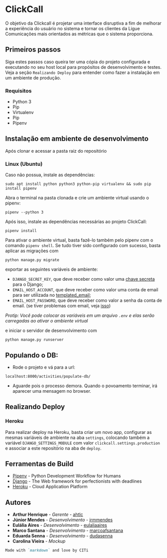 
# ClickCall
O objetivo da Clickcall é projetar uma interface disruptiva a fim de melhorar a experiência do usuário no sistema e tornar os clientes da Ligue Comunicações mais orientados as métricas que o sistema proporciona.

## Primeiros passos
Siga estes passos caso queira ter uma cópia do projeto configurada e executando no seu host local para propósitos de desenvolvimento e testes. Veja a seção `Realizando Deploy` para entender como fazer a instalação em um ambiente de produção.

### Requisitos
- Python 3
- Pip
- Virtualenv
- Pip
- Pipenv


## Instalação em ambiente de desenvolvimento
Após clonar e acessar a pasta raiz do repositório

### Linux (Ubuntu)
Caso não possua, instale as dependências:

```
sudo apt install python python3 python-pip virtualenv && sudo pip install pipenv 
```

Abra o terminal na pasta clonada e crie um ambiente virtual usando o pipenv:

```
pipenv --python 3
```

Após isso, instale as dependências necessárias ao projeto ClickCall:

```
pipenv install
```

Para ativar o ambiente virtual, basta fazê-lo também pelo pipenv com o comando `pipenv shell`. Se tudo tiver sido configurado com sucesso, basta aplicar as migrações com 

```
python manage.py migrate
``` 
exportar as seguintes variáveis de ambiente:
- `DJANGO_SECRET_KEY`, que deve receber como valor uma [chave secreta](https://www.miniwebtool.com/django-secret-key-generator/) para o Django;
- `EMAIL_HOST_ACCOUNT`, que deve receber como valor uma conta de email para ser utilizada no [templated_email](https://djangopackages.org/packages/p/django-templated-email/);
- `EMAIL_HOST_PASSWORD`, que deve receber como valor a senha da conta de email. (se tiver problemas com email, veja [isso](http://citi.org.br/library/learning/3ipytWKuZJuB50WcJ3rp))

*Protip: Você pode colocar as variáveis em um arquivo `.env` e elas serão carregadas ao ativar o ambiente virtual*

e iniciar o servidor de desenvolvimento com 

```
python manage.py runserver
``` 

## Populando o DB:
* Rode o projeto e vá para a url:
```
localhost:8000/activities/populate-db/
```
* Aguarde pois o processo demora. Quando o povoamento terminar, irá aparecer uma mensagem no browser.

## Realizando Deploy
### Heroku
Para realizar deploy na Heroku, basta criar um novo app, configurar as mesmas variáveis de ambiente na aba `settings`, colocando também a variável `DJANGO_SETTINGS_MODULE` com valor `clickcall.settings.production` e associar a este repositório na aba de `deploy`.

## Ferramentas de Build
* [Pipenv](https://github.com/pypa/pipenv) - Python Development Workflow for Humans
* [Django](https://www.djangoproject.com/) - The Web framework for perfectionists with deadlines
* [Heroku](https://www.heroku.com) - Cloud Application Platform

## Autores
* **Arthur Henrique** - *Gerente* - [ahtlc](https://github.com/ahtlc)
* **Júnior Mendes** - *Desenvolvimento* - [jrmmendes](https://github.com/jrmmendes)
* **Eulália Aires** - *Desenvolvimento* - [eulaliaaires](https://github.com/eulaliaaires)
* **Marco Santana** - *Desenvolvimento* - [marcoafsantana](https://github.com/marcoafsantana)
* **Eduarda Senna** - *Desenvolvimento* - [dudasenna](https://github.com/dudasenna)
* **Carolina Vieira** - *Mockup*

```markdown
Made with `markdown` and love by CITi
```